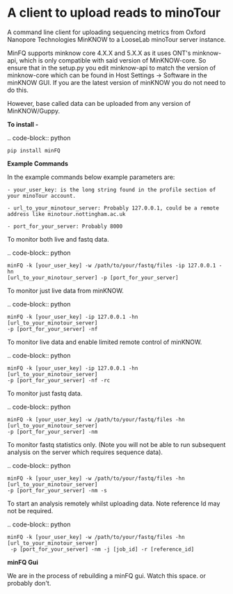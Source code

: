 A client to upload reads to minoTour
====================================

A command line client for uploading sequencing metrics from Oxford Nanopore Technologies MinKNOW to a LooseLab minoTour
server instance.

MinFQ supports minknow core 4.X.X and 5.X.X as it uses ONT's minknow-api, which is only compatible with said version of MinKNOW-core. So ensure that in the setup.py you edit minknow-api to match the version of minknow-core which can be found in Host Settings -> Software in the minKNOW GUI. If you are the latest version of minKNOW you do not need to do this.

However, base called data can be uploaded from any version of MinKNOW/Guppy.

**To install -**

.. code-block:: python

    pip install minFQ

**Example Commands**

In the example commands below example parameters are:

    - your_user_key: is the long string found in the profile section of your minoTour account.

    - url_to_your_minotour_server: Probably 127.0.0.1, could be a remote address like minotour.nottingham.ac.uk

    - port_for_your_server: Probably 8000

To monitor both live and fastq data.

.. code-block:: python

    minFQ -k [your_user_key] -w /path/to/your/fastq/files -ip 127.0.0.1 -hn
    [url_to_your_minotour_server] -p [port_for_your_server]

To monitor just live data from minKNOW.

.. code-block:: python

    minFQ -k [your_user_key] -ip 127.0.0.1 -hn [url_to_your_minotour_server]
    -p [port_for_your_server] -nf

To monitor live data and enable limited remote control of minKNOW.

.. code-block:: python

    minFQ -k [your_user_key] -ip 127.0.0.1 -hn [url_to_your_minotour_server]
    -p [port_for_your_server] -nf -rc

To monitor just fastq data.

.. code-block:: python

    minFQ -k [your_user_key] -w /path/to/your/fastq/files -hn [url_to_your_minotour_server]
    -p [port_for_your_server] -nm

To monitor fastq statistics only. (Note you will not be able to run subsequent analysis on the server which requires sequence data).

.. code-block:: python

    minFQ -k [your_user_key] -w /path/to/your/fastq/files -hn [url_to_your_minotour_server]
    -p [port_for_your_server] -nm -s

To start an analysis remotely whilst uploading data. Note reference Id may not be required.

.. code-block:: python

    minFQ -k [your_user_key] -w /path/to/your/fastq/files -hn [url_to_your_minotour_server]
     -p [port_for_your_server] -nm -j [job_id] -r [reference_id]

**minFQ Gui**

We are in the process of rebuilding a minFQ gui. Watch this space. or probably don't. 
